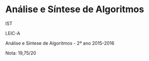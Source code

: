 # Análise e Síntese de Algoritmos
IST

LEIC-A

Análise e Síntese de Algoritmos - 2º ano 2015-2016

Nota: 19,75/20
